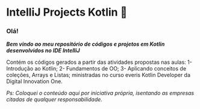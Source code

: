 # IntelliJ Projects Kotlin :elephant:

### **Olá!**

**_Bem vindo ao meu repositório de códigos e projetos em Kotlin desenvolvidos no IDE IntelliJ_** 

Contém os códigos gerados a partir das atividades propostas nas aulas: 1- Introdução ao Kotlin; 2- Fundamentos de OO; 3- Aplicando conceitos de coleções, Arrays e Listas; ministradas no curso everis Kotlin Developer da Digital Innovation One.

_Ps: Coloquei o conteúdo aqui por iniciativa própria, isentando as empresas citadas de qualquer responsabilidade._
